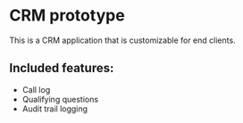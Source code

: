 CRM prototype
=========

This is a CRM application that is customizable for end clients.

Included features:
------------------------
- Call log
- Qualifying questions
- Audit trail logging

